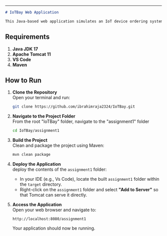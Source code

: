 ---

```markdown
# IoTBay Web Application

This Java-based web application simulates an IoT device ordering system. It provides separate functionality for customers (placing orders), staff (managing operations), and system administrators (configuring system settings).
  ```
## Requirements

1. **Java JDK 17**
2. **Apache Tomcat 11**
3. **VS Code** 
4. **Maven** 

## How to Run

1. **Clone the Repository**  
   Open your terminal and run:
   ```bash
   git clone https://github.com/ibrahimraja2324/IoTBay.git

2. **Navigate to the Project Folder**  
   From the root "IoTBay" folder, navigate to the  "assignment1" folder
   ```bash
   cd IoTBay/assignment1
   ```

3. **Build the Project**  
   Clean and package the project using Maven:
   ```bash
   mvn clean package
   ```

4. **Deploy the Application**  
   deploy the contents of the `assignment1` folder:
   - In your IDE (e.g., Vs Code), locate the built `assignment1` folder within the `target` directory.
   - Right-click on the `assignment1` folder and select **"Add to Server"** so that Tomcat can serve it directly.  

5. **Access the Application**  
   Open your web browser and navigate to:
   ```
   http://localhost:8080/assignment1
   ```
   Your application should now be running.
